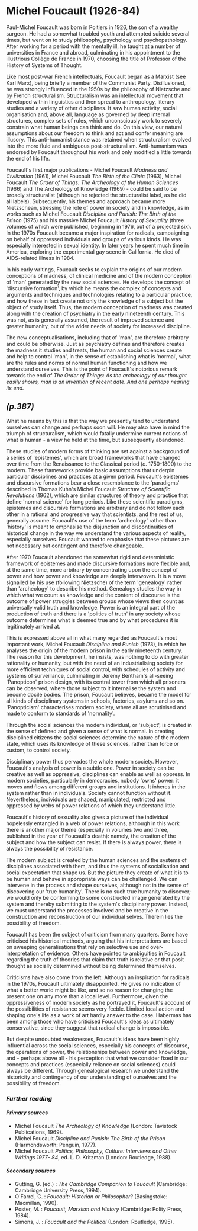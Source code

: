 # **Michel Foucault (1926-84)**

Paul-Michel Foucault was born in Poitiers in 1926, the son of a wealthy surgeon. He had a somewhat troubled youth and attempted suicide several times, but went on to study philosophy, psychology and psychopathology. After working for a period with the mentally ill, he taught at a number of universities in France and abroad, culminating in his appointment to the illustrious Collège de France in 1970, choosing the title of Professor of the History of Systems of Thought.

Like most post-war French intellectuals, Foucault began as a Marxist (see Karl Marx), being briefly a member of the Communist Party. Disillusioned, he was strongly influenced in the 1950s by the philosophy of Nietzsche and by French structuralism. Structuralism was an intellectual movement that developed within linguistics and then spread to anthropology, literary studies and a variety of other disciplines. It saw human activity, social organisation and, above all, language as governed by deep internal structures, complex sets of rules, which unconsciously work to severely constrain what human beings can think and do. On this view, our natural assumptions about our freedom to think and act and confer meaning are illusory. This anti-humanist stance was retained when structuralism evolved into the more fluid and ambiguous post-structuralism. Anti-humanism was endorsed by Foucault throughout his work and only modified a little towards the end of his life.

Foucault's first major publications - Michel Foucault *Madness and Civilization* (1961), Michel Foucault *The Birth of the Clinic* (1963), Michel Foucault *The Order of Things: The Archeology of the Human Sciences* (1966) and The Archeology of Knowledge (1969) - could be said to be broadly structuralist (although he rejected the structuralist label, as he did all labels). Subsequently, his themes and approach became more Nietzschean, stressing the role of power in society and in knowledge, as in works such as Michel Foucault *Discipline and Punish: The Birth of the Prison* (1975) and his massive Michel Foucault *History of Sexuality* (three volumes of which were published, beginning in 1976, out of a projected six). In the 1970s Foucault became a major inspiration for radicals, campaigning on behalf of oppressed individuals and groups of various kinds. He was especially interested in sexual identity. In later years he spent much time in America, exploring the experimental gay scene in California. He died of AIDS-related illness in 1984.

In his early writings, Foucault seeks to explain the origins of our modern conceptions of madness, of clinical medicine and of the modern conception of 'man' generated by the new social sciences. He develops the concept of 'discursive formation', by which he means the complex of concepts and arguments and techniques and technologies relating to a particular practice, and how these in fact create not only the knowledge of a subject but the object of study itself. Thus, the modern conception of madness was created along with the creation of psychiatry in the early nineteenth century. This was not, as is generally assumed, the result of improved science and greater humanity, but of the wider needs of society for increased discipline.

The new conceptualisations, including that of 'man', are therefore arbitrary and could be otherwise. Just as psychiatry defines and therefore creates the madness it studies and treats, the human and social sciences create and help to control 'man', in the sense of establishing what is 'normal', what are the rules and norms of normal human functioning and how we understand ourselves. This is the point of Foucault's notorious remark towards the end of *The Order of Things*: *As the archeology of our thought easily shows, man is an invention of recent*  *date. And one perhaps nearing its end.*

## *(p.387)*

What he means by this is that the way we presently tend to understand ourselves can change and perhaps soon will. He may also have in mind the triumph of structuralism, which would fatally undermine current notions of what is human - a view he held at the time, but subsequently abandoned.

These studies of modern forms of thinking are set against a background of a series of 'epistemes', which are broad frameworks that have changed over time from the Renaissance to the Classical period (*c*. 1750-1800) to the modern. These frameworks provide basic assumptions that underpin particular disciplines and practices at a given period. Foucault's epistemes and discursive formations bear a close resemblance to the 'paradigms' described in Thomas Kuhn's Michel Foucault *Structure of Scientific Revolutions* (1962), which are similar structures of theory and practice that define 'normal science' for long periods. Like these scientific paradigms, epistemes and discursive formations are arbitrary and do not follow each other in a rational and progressive way that scientists, and the rest of us, generally assume. Foucault's use of the term 'archeology' rather than 'history' is meant to emphasise the disjunction and discontinuities of historical change in the way we understand the various aspects of reality, especially ourselves. Foucault wanted to emphasise that these pictures are not necessary but contingent and therefore changeable.

After 1970 Foucault abandoned the somewhat rigid and deterministic framework of epistemes and made discursive formations more flexible and, at the same time, more arbitrary by concentrating upon the concept of power and how power and knowledge are deeply interwoven. It is a move signalled by his use (following Nietzsche) of the term 'genealogy' rather than 'archeology' to describe his method. Genealogy studies the way in which what we count as knowledge and the content of discourse is the outcome of power struggles between groups whose views then count as universally valid truth and knowledge. Power is an integral part of the production of truth and there is a 'politics of truth' in any society whose outcome determines what is deemed true and by what procedures it is legitimately arrived at.

This is expressed above all in what many regarded as Foucault's most important work, Michel Foucault *Discipline and Punish* (1973), in which he analyses the origin of the modern prison in the early nineteenth century. The reason for this development, he insists, was nothing to do with greater rationality or humanity, but with the need of an industrialising society for more efficient techniques of social control, with schedules of activity and systems of surveillance, culminating in Jeremy Bentham's all-seeing 'Panopticon' prison design, with its central tower from which all prisoners can be observed, where those subject to it internalise the system and become docile bodies. The prison, Foucault believes, became the model for all kinds of disciplinary systems in schools, factories, asylums and so on. 'Panopticism' characterises modern society, where all are scrutinised and made to conform to standards of 'normality'.

Through the social sciences the modern individual, or 'subject', is created in the sense of defined and given a sense of what is normal. In creating disciplined citizens the social sciences determine the nature of the modern state, which uses its knowledge of these sciences, rather than force or custom, to control society.

Disciplinary power thus pervades the whole modern society. However, Foucault's analysis of power is a subtle one. Power in society can be creative as well as oppressive, disciplines can enable as well as oppress. In modern societies, particularly in democracies, nobody 'owns' power: it moves and flows among different groups and institutions. It inheres in the system rather than in individuals. Society cannot function without it. Nevertheless, individuals are shaped, manipulated, restricted and oppressed by webs of power relations of which they understand little.

Foucault's history of sexuality also gives a picture of the individual hopelessly entangled in a web of power relations, although in this work there is another major theme (especially in volumes two and three, published in the year of Foucault's death): namely, the creation of the subject and how the subject can resist. If there is always power, there is always the possibility of resistance.

The modern subject is created by the human sciences and the systems of disciplines associated with them, and thus the systems of socialisation and social expectation that shape us. But the picture they create of what it is to be human and behave in appropriate ways can be challenged. We can intervene in the process and shape ourselves, although not in the sense of discovering our 'true humanity'. There is no such true humanity to discover; we would only be conforming to some constructed image generated by the system and thereby submitting to the system's disciplinary power. Instead, we must understand the processes involved and be creative in the construction and reconstruction of our individual selves. Therein lies the possibility of freedom.

Foucault has been the subject of criticism from many quarters. Some have criticised his historical methods, arguing that his interpretations are based on sweeping generalisations that rely on selective use and over-interpretation of evidence. Others have pointed to ambiguities in Foucault regarding the truth of theories that claim that truth is relative or that posit thought as socially determined without being determined themselves.

Criticisms have also come from the left. Although an inspiration for radicals in the 1970s, Foucault ultimately disappointed. He gives no indication of what a better world might be like, and so no reason for changing the present one on any more than a local level. Furthermore, given the oppressiveness of modern society as he portrayed it, Foucault's account of the possibilities of resistance seems very feeble. Limited local action and shaping one's life as a work of art hardly answer to the case. Habermas has been among those who have criticised Foucault's ideas as ultimately conservative, since they suggest that radical change is impossible.

But despite undoubted weaknesses, Foucault's ideas have been highly influential across the social sciences, especially his concepts of discourse, the operations of power, the relationships between power and knowledge, and - perhaps above all - his perception that what we consider fixed in our concepts and practices (especially reliance on social sciences) could always be different. Through genealogical research we understand the historicity and contingency of our understanding of ourselves and the possibility of freedom.

### *Further reading*

#### *Primary sources*

- Michel Foucault *The Archeology of Knowledge* (London: Tavistock Publications, 1969).
- Michel Foucault *Discipline and Punish: The Birth of the Prison* (Harmondsworth: Penguin, 1977).
- Michel Foucault *Politics, Philosophy, Culture: Interviews and Other Writings 1977- 84*, ed. L. D. Kritzman (London: Routledge, 1988).

#### *Secondary sources*

- Gutting, G. (ed.) : *The Cambridge Companion to Foucault* (Cambridge: Cambridge University Press, 1994).
- O'Farrel, C. : *Foucault: Historian or Philosopher?* (Basingstoke: Macmillan, 1990).
- Poster, M. : *Foucault, Marxism and History* (Cambridge: Polity Press, 1984).
- Simons, J. : *Foucault and the Political* (London: Routledge, 1995).